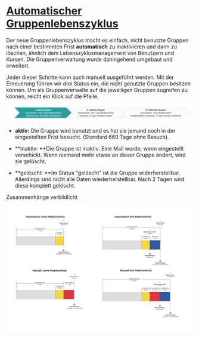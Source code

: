 #  [Automatischer Gruppenlebenszyklus](Automatischer+Gruppenlebenszyklus.html)

Der neue Gruppenlebenszyklus macht es einfach, nicht benutzte Gruppen nach
einer bestimmten Frist **automatisch** zu inaktivieren und dann zu löschen,
ähnlich dem Lebenszyklusmanagement von Benutzern und Kursen. Die
Gruppenverwaltung wurde dahingehend umgebaut und erweitert.

Jeder dieser Schritte kann auch manuell ausgeführt werden. Mit der Erneuerung
führen wir drei Status ein, die nicht genutzte Gruppen besitzen können. Um als
Gruppenverwalte auf die jeweiligen Gruppen zugreifen zu können, reicht ein
Klick auf die Pfeile.  
  
![](assets/image2021-12-17_8-46-42.png)

  *  **aktiv:** Die Gruppe wird benutzt und es hat sie jemand noch in der eingestellten Frist besucht. (Standard 660 Tage ohne Besuch).

  *  **inaktiv:  **Die Gruppe ist inaktiv. Eine Mail wurde, wenn eingestellt verschickt. Wenn niemand mehr etwas an dieser Gruppe ändert, wird sie gelöscht.

  *  **gelöscht:  **Im Status "gelöscht" ist die Gruppe widerherstellbar. Allerdings sind nicht alle Daten wiederherstellbar. Nach 2 Tagen wird diese komplett gelöscht.

  

 Zusammenhänge verbildlicht

![](assets/Beispielkonfiguration.jpg)

